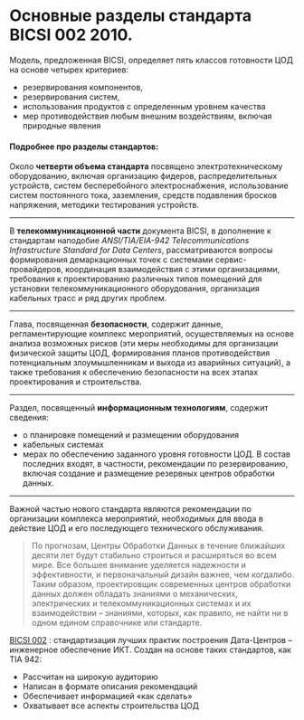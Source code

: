 # Основные разделы стандарта BICSI 002 2010. 
Модель, предложенная BICSI, определяет пять классов готовности ЦОД на основе четырех критериев:  
 - резервирования компонентов, 
 - резервирования систем, 
 - использования продуктов с определенным уровнем качества 
 - мер противодействия любым внешним воздействиям, включая природные явления
 #### Подробнее про разделы стандартов: 
 Около **четверти объема стандарта** посвящено электротехническому оборудованию, включая организацию фидеров, 
 распределительных устройств, систем бесперебойного электроснабжения, использование систем постоянного тока, 
 заземления, средств подавления бросков напряжения, методики тестирования устройств.
 ***
 В **телекоммуникационной части** документа BICSI, в дополнение к стандартам наподобие *ANSI/TIA/EIA-942 
 Telecommunications Infrastructure Standard for Data Centers*, 
 рассматриваются вопросы формирования демаркационных точек с системами сервис-провайдеров, 
 координация взаимодействия с этими организациями, 
 требования к проектированию различных типов помещений для установки телекоммуникационного оборудования, 
 организация кабельных трасс и ряд других проблем.
 ***
 Глава, посвященная **безопасности**, содержит данные, регламентирующие комплекс мероприятий, 
 осуществляемых на основе анализа возможных рисков (эти меры необходимы для организации физической защиты ЦОД, 
 формирования планов противодействия потенциальным злоумышленникам и выхода из аварийных ситуаций), 
 а также требования к обеспечению безопасности на всех этапах проектирования и строительства.
 ***
 Раздел, посвященный **информационным технологиям**, содержит сведения:
 - о планировке помещений и размещении оборудования
 - кабельных системах
 - мерах по обеспечению заданного уровня готовности ЦОД.
 В состав последних входят, в частности, рекомендации по резервированию, включая создание и 
 размещение резервных центров обработки данных.
 ***
 Важной частью нового стандарта являются рекомендации по организации комплекса мероприятий,
 необходимых для ввода в действие ЦОД и его последующего технического обслуживания.
>По прогнозам, Центры Обработки Данных в течение ближайших
десяти лет будут стабильно строиться и расширяться во всем
мире. Все большее внимание уделяется надежности и
эффективности, и первоначальный дизайн важнее, чем когдалибо. Таким образом, проектировщик современных центров
обработки данных должен обладать знаниями о механических,
электрических и телекоммуникационных системах и их
взаимодействии – знаниями, которых, как правило, не найти ни
в одном едином справочнике или стандарте.

[BICSI 002](http://itdirector.org.ua/itforum/meropr/2011/ict/Ablaev.pdf "Обширная презентация по данному стандарту")
: стандартизация лучших практик построения Дата-Центров – инженерное обеспечение ИКТ. Создан на основе таких стандартов,
 как TIA 942:
- Рассчитан на широкую аудиторию
- Написан в формате описания рекомендаций
- Обеспечивает информацией «как сделать»
- Охватывает все аспекты строительства ЦОД

